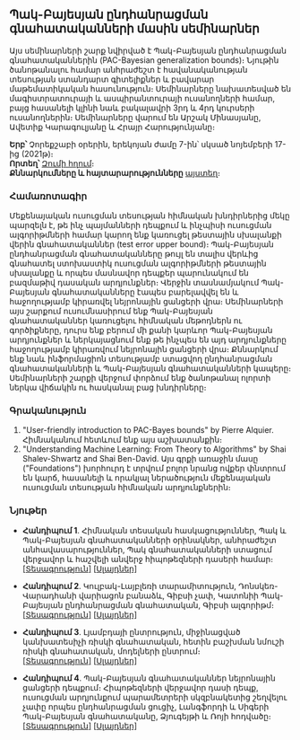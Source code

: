 ## Պակ-Բայեսյան ընդհանրացման գնահատականների մասին սեմինարներ

Այս սեմինարների շարք նվիրված է Պակ-Բայեսյան ընդհանրացման գնահատականներին (PAC-Bayesian generalization bounds)։ Նյութին ծանոթանալու համար անհրաժեշտ է հավանականության տեսության ստանդարտ գիտելիքներ և բավարար մաթեմատիկական հասունություն։ Սեմինարները նախատեսված են մագիստրատուրայի և ասպիրանտուրայի ուսանողների համար, բայց հասանելի կլինի նաև բակալավրի 3րդ և 4րդ կուրսերի ուսանողներին։ Սեմինարները վարում են Արշակ Մինասյանը, Ավետիք Կարագուլյանը և Հրայր Հարությունյանը։ 

**Երբ՝** Չորեքշաբի օրերին, երեկոյան ժամը 7-ին՝ սկսած նոյեմբերի 17-ից (2021թ)։  
**Որտեղ՝** [Զումի հղում](https://usc.zoom.us/j/95509747555?pwd=RVFsRTdJUzFpWkl5RHhyMkdVWHVjdz09)։  
**Քննարկումները և հայտարարությունները** [այստեղ](https://groups.google.com/g/ml-reading-group-yerevan)։

### Համառոտագիր
Մեքենայական ուսուցման տեսության հիմնական խնդիրներից մեկը պարզելն է, թե ինչ պայմանների դեպքում և ինչպիսի ուսուցման ալգորիթմների համար կարող ենք կառուցել թեստային սխալանքի վերին գնահատականներ (test error upper bound)։ Պակ-Բայեսյան ընդհանրացման գնահատականները թույլ են տալիս վերևից գնահատել ստոխաստիկ ուսուցման ալգորիթմների թեստային սխալանքը և որպես մասնավոր դեպքեր պարունակում են բազմաթիվ դասական արդյունքներ։ Վերջին տասնամյակում Պակ-Բայեսյան գնահատականները էապես բարելավվել են և հաջողությամբ կիրառվել նեյրոնային ցանցերի վրա։ Սեմինարների այս շարքում ուսումնասիրում ենք Պակ-Բայեսյան գնահատականներ կառուցելու հիմնական մեթոդներն ու գործիքները, դուրս ենք բերում մի քանի կարևոր Պակ-Բայեսյան արդյունքներ և ներկայացնում ենք թե ինչպես են այդ արդյունքները հաջողությամբ կիրառվում նեյրոնային ցանցերի վրա։ Քննարկում ենք նաև ինֆորմացիոն տեսությամբ ստացվող ընդհանրացման գնահատականների և Պակ-Բայեսյան գնահատականների կապերը։ Սեմինարների շարքի վերջում փորձում ենք ծանոթանալ ոլորտի ներկա վիճակին ու հասկանալ բաց խնդիրները։

### Գրականություն
1. "User-friendly introduction to PAC-Bayes bounds" by Pierre Alquier. Հիմնականում հետևում ենք այս աշխատանքին։
2. "Understanding Machine Learning: From Theory to Algorithms" by Shai Shalev-Shwartz and Shai Ben-David. Այս գրքի առաջին մասը ("Foundations") խորհուրդ է տրվում բոլոր նրանց ովքեր փնտրում են կարճ, հասանելի և որակյալ ներածություն մեքենայական ուսուցման տեսության հիմնական արդյունքներին։


### Նյութեր
* **Հանդիպում 1**. Հիմնական տեսական հասկացություններ, Պակ և Պակ-Բայեսյան գնահատականների օրինակներ, անհրաժեշտ անհավասարություններ, Պակ գնահատականների ստացում վերջավոր և հաշվելի անվերջ հիպոթեզների դասերի համար։   
 [\[Տեսագրություն\]](https://youtu.be/s5iSXkIQsTU) \[[Սլայդներ\]](https://www.slideshare.net/HrayrHarutyunyan/pacbayesiangeneralizationboundsseminar1)

* **Հանդիպում 2**. Կուլբակ-Լայբլեռի տարամիտություն, Դոնսկեռ-Վարադհանի վարիացոն բանաձև, Գիբսի չափ, Կատոնիի Պակ-Բայեսյան ընդհանրացման գնահատական, Գիբսի ալգորիթմ։  
  [\[Տեսագրություն\]](https://youtu.be/5dF143y-_1s) \[[Սլայդներ\]](https://www.slideshare.net/HrayrHarutyunyan/pacbayesiangeneralizationboundsseminar2)

* **Հանդիպում 3**. Լյամբդայի ընտրություն, միջինացված կանխատեսիչի ռիսկի գնահատական, հետին բաշխման նմուշի ռիսկի գնահատական, մոդելների ընտրում։  
  [\[Տեսագրություն\]](https://youtu.be/4po0hgjLQz8) \[[Սլայդներ\]](https://www.slideshare.net/HrayrHarutyunyan/pacbayesiangeneralizationboundsseminar3)

* **Հանդիպում 4**. Պակ-Բայեսյան գնահատականներ նեյրոնային ցանցերի դեպքում։ Հիպոթեզների վերջավոր դասի դեպք, ուսուցման արդյունքում պարամետրերի սկզբնակետից շեղվելու չափը որպես ընդհանրացման ցուցիչ, Լանգֆորդի և Սիգերի Պակ-Բայեսյան գնահատականը, Ձյուգեյթի և Ռոյի հոդվածը։  
  [\[Տեսագրություն\]](https://youtu.be/sv4F0u1hTCc) \[[Սլայդներ\]](https://www.slideshare.net/HrayrHarutyunyan/pacbayesiangeneralizationboundsseminar4)

